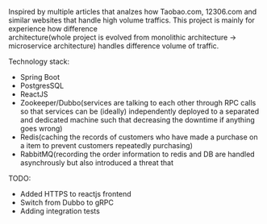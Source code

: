 Inspired by multiple articles that analzes how Taobao.com, 12306.com and similar websites that handle high volume traffics. This project is mainly for experience how difference  
architecture(whole project is evolved from monolithic architecture -> microservice architecture) handles difference volume of traffic.

Technology stack:
 - Spring Boot
 - PostgresSQL
 - ReactJS
 - Zookeeper/Dubbo(services are talking to each other through RPC calls so that services can be (ideally) independently deployed to a separated and dedicated machine such that decreasing the downtime if anything goes wrong)
 - Redis(caching the records of customers who have made a purchase on a item to prevent customers repeatedly purchasing)
 - RabbitMQ(recording the order information to redis and DB are handled asynchrously but also introduced a threat that
 
TODO:
- Added HTTPS to reactjs frontend
- Switch from Dubbo to gRPC
- Adding integration tests
